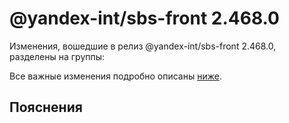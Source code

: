 # @yandex-int/sbs-front 2.468.0

<!-- ЧЕЛОВЕЧЕСКОЕ ВСТУПЛЕНИЕ -->

Изменения, вошедшие в релиз @yandex-int/sbs-front 2.468.0, разделены на группы:

Все важные изменения подробно описаны [ниже](#Пояснения).

## Пояснения

